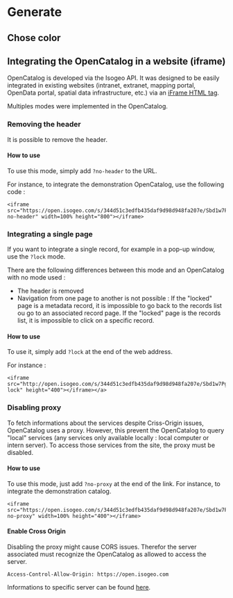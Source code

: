 # Generate
## Chose color
## Integrating the OpenCatalog in a website (iframe)
OpenCatalog is developed via the Isogeo API. It was designed to be easily integrated in existing websites (intranet, extranet, mapping portal, OpenData portal, spatial data infrastructure, etc.) via an [iFrame HTML tag](https://www.w3schools.com/tags/tag_iframe.asp).

Multiples modes were implemented in the OpenCatalog.

### Removing the header
It is possible to remove the header.

#### How to use
To use this mode, simply add ``?no-header`` to the URL.

For instance, to integrate the demonstration OpenCatalog, use the following code :
```
<iframe src="https://open.isogeo.com/s/344d51c3edfb435daf9d98d948fa207e/Sbd1w7PgqE8n7LDq3azRqNhiMHZf0?no-header" width=100% height="800"></iframe>
```

### Integrating a single page
If you want to integrate a single record, for example in a pop-up window, use the ``?lock`` mode.

There are the following differences between this mode and an OpenCatalog with no mode used :
* The header is removed
* Navigation from one page to another is not possible : If the "locked" page is a metadata record, it is impossible to go back to the records list ou go to an associated record page. If the "locked" page is the records list, it is impossible to click on a specific record.

#### How to use
To use it, simply add ``?lock`` at the end of the web address.

For instance :
```
<iframe src="http://open.isogeo.com/s/344d51c3edfb435daf9d98d948fa207e/Sbd1w7PgqE8n7LDq3azRqNhiMHZf0/m/754209f115c040a48d43ffc262b16500?lock" height="400"></iframe></a>
```

### Disabling proxy
To fetch informations about the services despite Criss-Origin issues, OpenCatalog uses a proxy. However, this prevent the OpenCatalog to query "local" services (any services only available locally : local computer or intern server). To access those services from the site, the proxy must be disabled.

#### How to use
To use this mode, just add ``?no-proxy`` at the end of the link. For instance, to integrate the demonstration catalog.
```
<iframe src="https://open.isogeo.com/s/344d51c3edfb435daf9d98d948fa207e/Sbd1w7PgqE8n7LDq3azRqNhiMHZf0?no-proxy" width=100% height="400"></iframe>
```
#### Enable Cross Origin
Disabling the proxy might cause CORS issues. Therefor the server associated must recognize the OpenCatalog as allowed to access the server.
```
Access-Control-Allow-Origin: https://open.isogeo.com
```
Informations to specific server can be found [here](https://en.wikipedia.org/wiki/Cross-origin_resource_sharing).
